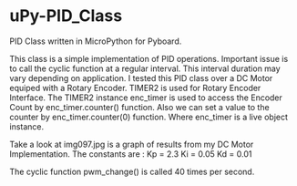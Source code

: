 # uPy-PID_Class
PID Class written in MicroPython for Pyboard. 

This class is a simple implementation of PID operations. Important issue is to call the cyclic function at a regular interval. 
This interval duration may vary depending on application. I tested this PID class over a DC Motor equiped with a Rotary Encoder. 
TIMER2 is used for Rotary Encoder Interface. The TIMER2 instance enc_timer is used to access the Encoder Count by 
enc_timer.counter() function. Also we can set a value to the counter by enc_timer.counter(0) function. Where enc_timer is a 
live object instance.

Take a look at img097.jpg is a graph of results from my DC Motor Implementation. The constants are :
Kp = 2.3
Ki = 0.05
Kd = 0.01

The cyclic function pwm_change() is called 40 times per second.
